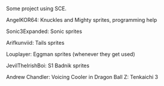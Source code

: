 Some project using SCE.

AngelKOR64: Knuckles and Mighty sprites, programming help

Sonic3Expanded: Sonic sprites

Arifkunviid: Tails sprites

Louplayer: Eggman sprites (whenever they get used)

JevilTheIrishBoi: S1 Badnik sprites

Andrew Chandler: Voicing Cooler in Dragon Ball Z: Tenkaichi 3
